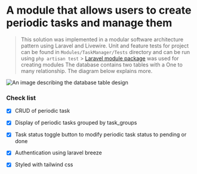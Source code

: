 # A module that allows users to create periodic tasks and manage them

> This solution was implemented in a modular software architecture pattern using Laravel and Livewire.
> Unit and feature tests for project can be found in `Modules/TaskManager/Tests` directory and can be run using `php artisan test` > [Laravel module package](https://nwidart.com/laravel-modules/v6/introduction) was used for creating modules
> The database contains two tables with a One to many relationship. The diagram below explains more.

![An image describing the database table design](https://drive.google.com/file/d/1MacKhXSRUp7uEilbaTb1XUnlXy6vHkxf/view)

### Check list
- [x] CRUD of periodic task
- [x] Display of periodic tasks grouped by task_groups
- [x] Task status toggle button to modify periodic task status to pending or done
- [x] Authentication using laravel breeze
- [x] Styled with tailwind css 

